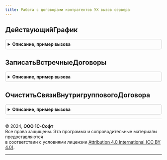 ```yaml
---
title: Работа с договорами контрагентов УХ вызов сервера
---
```



## ДействующийГрафик
<details style="margin: 1em 0; padding: 0.5em; border: 1px solid #ccc; border-radius: 6px;">

<summary style="font-weight: bold; cursor: pointer;">Описание, пример вызова</summary>

```bsl

Функция ДействующийГрафик(Договор, Дата = Неопределено, Организация = Неопределено) Экспорт
```

Пример вызова
```bsl
Результат = РаботаСДоговорамиКонтрагентовУХВызовСервера.ДействующийГрафик(Договор, Дата, Организация);
```
</details>

## ЗаписатьВстречныеДоговоры
<details style="margin: 1em 0; padding: 0.5em; border: 1px solid #ccc; border-radius: 6px;">

<summary style="font-weight: bold; cursor: pointer;">Описание, пример вызова</summary>

```bsl

Процедура ЗаписатьВстречныеДоговоры(ПервыйДоговор, ВторойДоговор, Отказ = Ложь) Экспорт
```

Пример вызова
```bsl
РаботаСДоговорамиКонтрагентовУХВызовСервера.ЗаписатьВстречныеДоговоры(ПервыйДоговор, ВторойДоговор, Отказ);
```
</details>

## ОчиститьСвязиВнутригрупповогоДоговора
<details style="margin: 1em 0; padding: 0.5em; border: 1px solid #ccc; border-radius: 6px;">

<summary style="font-weight: bold; cursor: pointer;">Описание, пример вызова</summary>

```bsl

Процедура ОчиститьСвязиВнутригрупповогоДоговора(Договор) Экспорт
```

Пример вызова
```bsl
РаботаСДоговорамиКонтрагентовУХВызовСервера.ОчиститьСвязиВнутригрупповогоДоговора(Договор) 
```
</details>

---

© 2024, **ООО 1С-Софт**  
Все права защищены. Эта программа и сопроводительные материалы предоставляются  
в соответствии с условиями лицензии [Attribution 4.0 International (CC BY 4.0)](https://creativecommons.org/licenses/by/4.0/legalcode).

---

